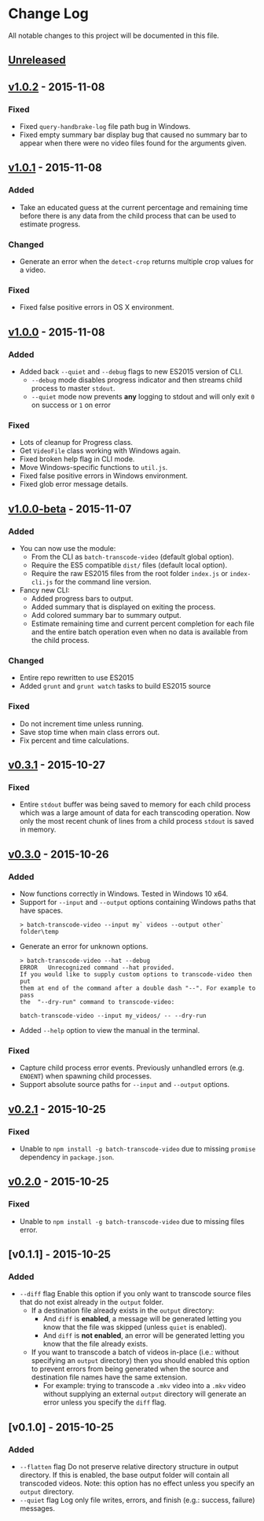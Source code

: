 # Change Log
All notable changes to this project will be documented in this file.

## [Unreleased][unreleased]

## [v1.0.2] - 2015-11-08
### Fixed
- Fixed `query-handbrake-log` file path bug in Windows.
- Fixed empty summary bar display bug that caused no summary bar to appear when there were no video files found for the arguments given.

## [v1.0.1] - 2015-11-08
### Added
- Take an educated guess at the current percentage and remaining time before there is any data from the child process that can be used to estimate progress.

### Changed
- Generate an error when the `detect-crop` returns multiple crop values for a video.

### Fixed
- Fixed false positive errors in OS X environment.

## [v1.0.0] - 2015-11-08
### Added
- Added back `--quiet` and `--debug` flags to new ES2015 version of CLI.
  - `--debug` mode disables progress indicator and then streams child process to master `stdout`.
  - `--quiet` mode now prevents **any** logging to stdout and will only exit `0` on success or `1` on error

### Fixed
- Lots of cleanup for Progress class.
- Get `VideoFile` class working with Windows again.
- Fixed broken help flag in CLI mode.
- Move Windows-specific functions to `util.js`.
- Fixed false positive errors in Windows environment.
- Fixed glob error message details.

## [v1.0.0-beta] - 2015-11-07
### Added
- You can now use the module:
  - From the CLI as `batch-transcode-video` (default global option).
  - Require the ES5 compatible `dist/` files (default local option).
  - Require the raw ES2015 files from the root folder `index.js` or `index-cli.js` for the command line version.
- Fancy new CLI:
  - Added progress bars to output.
  - Added summary that is displayed on exiting the process.
  - Add colored summary bar to summary output.
  - Estimate remaining time and current percent completion for each file and the entire batch operation even when no data is available from the child process.

### Changed
- Entire repo rewritten to use ES2015
- Added `grunt` and `grunt watch` tasks to build ES2015 source

### Fixed
- Do not increment time unless running.
- Save stop time when main class errors out.
- Fix percent and time calculations.

## [v0.3.1] - 2015-10-27
### Fixed
- Entire `stdout` buffer was being saved to memory for each child process which was a large amount of data for each transcoding operation. Now only the most recent chunk of lines from a child process `stdout` is saved in memory.

## [v0.3.0] - 2015-10-26
### Added
- Now functions correctly in Windows. Tested in Windows 10 x64.
- Support for `--input` and `--output` options containing Windows paths that have spaces.
  ```
  > batch-transcode-video --input my` videos --output other` folder\temp
  ```
- Generate an error for unknown options.
  ```
  > batch-transcode-video --hat --debug
  ERROR   Unrecognized command --hat provided.
  If you would like to supply custom options to transcode-video then put
  them at end of the command after a double dash "--". For example to pass
  the  "--dry-run" command to transcode-video:

  batch-transcode-video --input my_videos/ -- --dry-run
  ```
- Added `--help` option to view the manual in the terminal.

### Fixed
- Capture child process error events. Previously unhandled errors (e.g. `ENOENT`) when spawning child processes.
- Support absolute source paths for `--input` and `--output` options.

## [v0.2.1] - 2015-10-25
### Fixed
- Unable to `npm install -g batch-transcode-video` due to missing `promise` dependency in `package.json`.

## [v0.2.0] - 2015-10-25
### Fixed
- Unable to `npm install -g batch-transcode-video` due to missing files error.

## [v0.1.1] - 2015-10-25
### Added
- `--diff` flag
  Enable this option if you only want to transcode source files that do not exist already in the `output` folder.
  - If a destination file already exists in the `output` directory:
    -  And `diff` is **enabled**, a message will be generated letting you know that the file was skipped (unless `quiet` is enabled).
    - And `diff` is **not enabled**, an error will be generated letting you know that the file already exists.
  - If you want to transcode a batch of videos in-place (i.e.: without specifying an `output` directory) then you should enabled this option to prevent errors from being generated when the source and destination file names have the same extension.
    - For example: trying to transcode a `.mkv` video into a `.mkv` video without supplying an external `output` directory will generate an error unless you specify the `diff` flag.

## [v0.1.0] - 2015-10-25
### Added
- `--flatten` flag
  Do not preserve relative directory structure in output directory. If this is enabled, the base output folder will contain all transcoded videos. Note: this option has no effect unless you specify an `output` directory.
- `--quiet` flag
  Log only file writes, errors, and finish (e.g.: success, failure) messages.

[unreleased]: https://github.com/nwronski/batch-transcode-video/compare/v1.0.2...HEAD
[v1.0.2]: https://github.com/nwronski/batch-transcode-video/compare/v1.0.1...v1.0.2
[v1.0.1]: https://github.com/nwronski/batch-transcode-video/compare/v1.0.0...v1.0.1
[v1.0.0]: https://github.com/nwronski/batch-transcode-video/compare/v1.0.0-beta...v1.0.0
[v1.0.0-beta]: https://github.com/nwronski/batch-transcode-video/compare/v0.3.1...v1.0.0-beta
[v0.3.1]: https://github.com/nwronski/batch-transcode-video/compare/v0.3.0...v0.3.1
[v0.3.0]: https://github.com/nwronski/batch-transcode-video/compare/v0.2.1...v0.3.0
[v0.2.1]: https://github.com/nwronski/batch-transcode-video/compare/v0.2.0...v0.2.1
[v0.2.0]: https://github.com/nwronski/batch-transcode-video/releases/tag/v0.2.0
